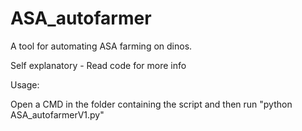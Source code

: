# ASA_autofarmer
A tool for automating ASA farming on dinos.


Self explanatory - Read code for more info

Usage:

Open a CMD in the folder containing the script and then run "python ASA_autofarmerV1.py"
